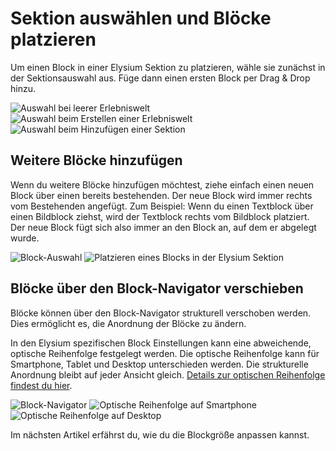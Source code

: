# Sektion auswählen und Blöcke platzieren
Um einen Block in einer Elysium Sektion zu platzieren, wähle sie zunächst in der Sektionsauswahl aus. Füge dann einen ersten Block per Drag & Drop hinzu. 

<Grid>
    <Column :cols="{xs: 12, sm: 6, 'xl': 4}">
        <Image src="section/admin-auswahl-blank.png" alt="Auswahl bei leerer Erlebniswelt"
        :sizes="{xs: 200, lg: 600, '6xl': 300}" :lazy="false" />
    </Column>
    <Column :cols="{xs: 12, sm: 6, 'xl': 4}">
        <Image src="section/admin-auswahl-wizard.png" alt="Auswahl beim Erstellen einer Erlebniswelt" 
        :sizes="{xs: 200, lg: 600, '6xl': 300}" :lazy="false"/>
    </Column>
    <Column :cols="{xs: 12, sm: 6, 'xl': 4}">
        <Image src="section/admin-auswahl-add.png" alt="Auswahl beim Hinzufügen einer Sektion" 
        :sizes="{xs: 200, lg: 600, '6xl': 300}" :lazy="false"/>
    </Column>
</Grid>

## Weitere Blöcke hinzufügen
Wenn du weitere Blöcke hinzufügen möchtest, ziehe einfach einen neuen Block über einen bereits bestehenden. Der neue Block wird immer rechts vom Bestehenden angefügt. Zum Beispiel: Wenn du einen Textblock über einen Bildblock ziehst, wird der Textblock rechts vom Bildblock platziert. 
Der neue Block fügt sich also immer an den Block an, auf dem er abgelegt wurde. 

<Grid>
    <Column :cols="{xs: 12, sm: 6, 'xl': 4}">
        <Image src="section/de-admin-cms-block-selection.png" alt="Block-Auswahl"
        :sizes="{xs: 200, lg: 600, '6xl': 300}" :lazy="false" />
    </Column>
    <Column :cols="{xs: 12, sm: 6, 'xl': 4}">
        <Image src="section/de-admin-cms-elysium-section-add-block.png" alt="Platzieren eines Blocks in der Elysium Sektion" 
        :sizes="{xs: 200, lg: 600, '6xl': 300}" :lazy="false"/>
    </Column>
</Grid>

## Blöcke über den Block-Navigator verschieben
Blöcke können über den Block-Navigator strukturell verschoben werden. Dies ermöglicht es, die Anordnung der Blöcke zu ändern.

In den Elysium spezifischen Block Einstellungen kann eine abweichende, optische Reihenfolge festgelegt werden. Die optische Reihenfolge kann für Smartphone, Tablet und Desktop unterschieden werden. Die strukturelle Anordnung bleibt auf jeder Ansicht gleich. [Details zur optischen Reihenfolge findest du hier](#todo-link-as-guide).

<Grid>
    <Column :cols="{xs: 12, sm: 6, 'xl': 4}">
        <Image src="section/de-admin-cms-block-navigator.png" alt="Block-Navigator"
        :sizes="{xs: 200, lg: 600, '6xl': 300}" :lazy="false" />
    </Column>
    <Column :cols="{xs: 12, sm: 6, 'xl': 4}">
        <Image src="section/de-admin-cms-elysium-section-order-phone.png" alt="Optische Reihenfolge auf Smartphone"
        :sizes="{xs: 200, lg: 600, '6xl': 300}" :lazy="false" />
    </Column>
    <Column :cols="{xs: 12, sm: 6, 'xl': 4}">
        <Image src="section/de-admin-cms-elysium-section-order-desktop.png" alt="Optische Reihenfolge auf Desktop"
        :sizes="{xs: 200, lg: 600, '6xl': 300}" :lazy="false" />
    </Column>
</Grid>

Im nächsten Artikel erfährst du, wie du die Blockgröße anpassen kannst.
